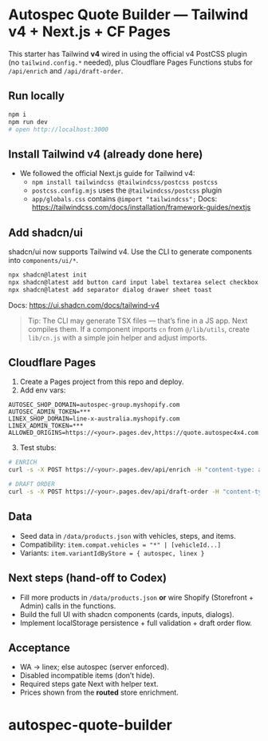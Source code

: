 # Autospec Quote Builder — Tailwind **v4** + Next.js + CF Pages

This starter has Tailwind **v4** wired in using the official v4 PostCSS plugin (no `tailwind.config.*` needed), plus Cloudflare Pages Functions stubs for `/api/enrich` and `/api/draft-order`.

## Run locally
```bash
npm i
npm run dev
# open http://localhost:3000
```

## Install Tailwind v4 (already done here)
- We followed the official Next.js guide for Tailwind v4:
  - `npm install tailwindcss @tailwindcss/postcss postcss`
  - `postcss.config.mjs` uses the `@tailwindcss/postcss` plugin
  - `app/globals.css` contains `@import "tailwindcss";`
Docs: https://tailwindcss.com/docs/installation/framework-guides/nextjs

## Add shadcn/ui
shadcn/ui now supports Tailwind v4. Use the CLI to generate components into `components/ui/*`.
```bash
npx shadcn@latest init
npx shadcn@latest add button card input label textarea select checkbox radio-group
npx shadcn@latest add separator dialog drawer sheet toast
```
Docs: https://ui.shadcn.com/docs/tailwind-v4

> Tip: The CLI may generate TSX files — that’s fine in a JS app. Next compiles them. If a component imports `cn` from `@/lib/utils`, create `lib/cn.js` with a simple join helper and adjust imports.

## Cloudflare Pages
1) Create a Pages project from this repo and deploy.  
2) Add env vars:
```
AUTOSEC_SHOP_DOMAIN=autospec-group.myshopify.com
AUTOSEC_ADMIN_TOKEN=***
LINEX_SHOP_DOMAIN=line-x-australia.myshopify.com
LINEX_ADMIN_TOKEN=***
ALLOWED_ORIGINS=https://<your>.pages.dev,https://quote.autospec4x4.com.au
```
3) Test stubs:
```bash
# ENRICH
curl -s -X POST https://<your>.pages.dev/api/enrich -H "content-type: application/json"   -d '{ "store":"autospec", "variantIds":[50506304749888,44263190003887] }'

# DRAFT ORDER
curl -s -X POST https://<your>.pages.dev/api/draft-order -H "content-type: application/json"   -d '{ "customer": { "firstName":"A","lastName":"B","email":"a@b.com","phone":"000","state":"WA","postcode":"6000" }, "items":[{"variantId":50506304749888,"quantity":1}], "meta":{"vehicleId":"toyota_hilux"} }'
```

## Data
- Seed data in `/data/products.json` with vehicles, steps, and items.
- Compatibility: `item.compat.vehicles = "*" | [vehicleId...]`
- Variants: `item.variantIdByStore = { autospec, linex }`

## Next steps (hand-off to Codex)
- Fill more products in `/data/products.json` **or** wire Shopify (Storefront + Admin) calls in the functions.
- Build the full UI with shadcn components (cards, inputs, dialogs).
- Implement localStorage persistence + full validation + draft order flow.

## Acceptance
- WA → linex; else autospec (server enforced).
- Disabled incompatible items (don’t hide).
- Required steps gate Next with helper text.
- Prices shown from the **routed** store enrichment.

# autospec-quote-builder
